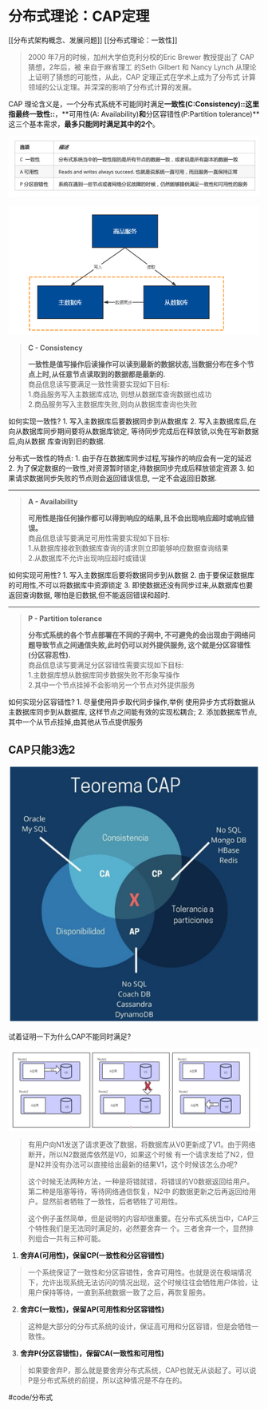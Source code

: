 # 分布式理论：CAP定理
[[分布式架构概念、发展问题]]
[[分布式理论：一致性]]

> 2000 年7月的时候，加州大学伯克利分校的Eric Brewer 教授提出了 CAP 猜想，2年后，被 来自于麻省理工 的Seth Gilbert 和 Nancy Lynch 从理论上证明了猜想的可能性，从此，CAP 定理正式在学术上成为了分布式 计算领域的公认定理。并深深的影响了分布式计算的发展。   

CAP 理论含义是，一个分布式系统不可能同时满足**一致性(C:Consistency)::这里指最终一致性::**，**可用性(A: Availability)**和**分区容错性(P:Partition tolerance)**这三个基本需求，**最多只能同时满足其中的2个**。 

![](%E5%88%86%E5%B8%83%E5%BC%8F%E7%90%86%E8%AE%BA%EF%BC%9ACAP%E5%AE%9A%E7%90%86/721BF083-2561-4E85-8071-17539BBDE150.png)

![](%E5%88%86%E5%B8%83%E5%BC%8F%E7%90%86%E8%AE%BA%EF%BC%9ACAP%E5%AE%9A%E7%90%86/page13image27391600.png) 


> **C - Consistency**   
>   
> **一致性是值写操作后读操作可以读到最新的数据状态,当数据分布在多个节点上时,从任意节点读取到的数据都是最新的.**   
> 商品信息读写要满足一致性需要实现如下目标:   
> 1.商品服务写入主数据库成功, 则想从数据库查询数据也成功   
> 2.商品服务写入主数据库失败,则向从数据库查询也失败   

如何实现一致性? 
	1. 写入主数据库后要数据同步到从数据库 
	2. 写入主数据库后,在向从数据库同步期间要将从数据库锁定, 等待同步完成后在释放锁,以免在写新数据后,向从数据 库查询到旧的数据. 

分布式一致性的特点: 
	1. 由于存在数据库同步过程,写操作的响应会有一定的延迟 
	2. 为了保定数据的一致性,对资源暂时锁定,待数据同步完成后释放锁定资源 
	3. 如果请求数据同步失败的节点则会返回错误信息, 一定不会返回旧数据. 
- - - -
> **A - Availability**  
>   
> **可用性是指任何操作都可以得到响应的结果,且不会出现响应超时或响应错误。**   
> 商品信息读写要满足可用性需要实现如下目标:   
> 	1.从数据库接收到数据库查询的请求则立即能够响应数据查询结果   
> 	2.从数据库不允许出现响应超时或错误  

如何实现可用性? 
	1. 写入主数据库后要将数据同步到从数据 
	2. 由于要保证数据库的可用性,不可以将数据库中资源锁定 
	3. 即使数据还没有同步过来,从数据库也要返回查询数据, 哪怕是旧数据,但不能返回错误和超时.  
- - - -
> **P - Partition tolerance**  
>   
> **分布式系统的各个节点部署在不同的子网中, 不可避免的会出现由于网络问题导致节点之间通信失败,此时仍可以对外提供服务, 这个就是分区容错性 (分区容忍性).**   
> 商品信息读写要满足分区容错性需要实现如下目标:   
> 1.主数据库想从数据库同步数据失败不形象写操作   
> 2.其中一个节点挂掉不会影响另一个节点对外提供服务  
 
如何实现分区容错性? 
	1. 尽量使用异步取代同步操作,举例 使用异步方式将数据从主数据库同步到从数据库, 这样节点之间能有效的实现松耦合; 
	2. 添加数据库节点,其中一个从节点挂掉,由其他从节点提供服务 

## CAP只能3选2 
 
![](%E5%88%86%E5%B8%83%E5%BC%8F%E7%90%86%E8%AE%BA%EF%BC%9ACAP%E5%AE%9A%E7%90%86/BB4E0F9C-65E4-4EAA-95C2-862534466DF7.png)

试着证明一下为什么CAP不能同时满足?

![](%E5%88%86%E5%B8%83%E5%BC%8F%E7%90%86%E8%AE%BA%EF%BC%9ACAP%E5%AE%9A%E7%90%86/page15image27663264.png) 

> 有用户向N1发送了请求更改了数据，将数据库从V0更新成了V1。由于网络断开，所以N2数据库依然是V0，如果这个时候 有一个请求发给了N2，但是N2并没有办法可以直接给出最新的结果V1，这个时候该怎么办呢?   
>   
> 这个时候无法两种方法，一种是将错就错，将错误的V0数据返回给用户。第二种是阻塞等待，等待网络通信恢复，N2中 的数据更新之后再返回给用户。显然前者牺牲了一致性，后者牺牲了可用性。   
>   
> 这个例子虽然简单，但是说明的内容却很重要。在分布式系统当中，CAP三个特性我们是无法同时满足的，必然要舍弃一 个。三者舍弃一个，显然排列组合一共有三种可能。   

1. **舍弃A(可用性)，保留CP(一致性和分区容错性)** 
> 一个系统保证了一致性和分区容错性，舍弃可用性。也就是说在极端情况下，允许出现系统无法访问的情况出现，这个时候往往会牺牲用户体验，让用户保持等待，一直到系统数据一致了之后，再恢复服务。  

2. **舍弃C(一致性)，保留AP(可用性和分区容错性)** 
> 这种是大部分的分布式系统的设计，保证高可用和分区容错，但是会牺牲一致性。   

3.  **舍弃P(分区容错性)，保留CA(一致性和可用性)** 
> 如果要舍弃P，那么就是要舍弃分布式系统，CAP也就无从谈起了。可以说P是分布式系统的前提，所以这种情况是不存在的。   





#code/分布式